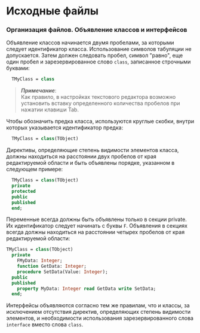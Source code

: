 # Исходные файлы

### Организация файлов. Объявление классов и интерфейсов

Объявление классов начинается двумя пробелами, за которыми следует идентификатор класса. Использование символов табуляции не допускается. Затем должен следовать пробел, символ "равно", еще один пробел и зарезервированное слово `class`, записанное строчными буквами:

```Pascal
  TMyClass = class
```

> _**Примечание**_:  
> Как правило, в настройках текстового редактора возможно установить вставку определенного количества пробелов при нажатии клавиши Tab.

Чтобы обозначить предка класса, используются круглые скобки, внутри которых указывается идентификатор предка:

```Pascal
  TMyClass = class(TObject)
```

Директивы, определяющие степень видимости элементов класса, должны находиться на расстоянии двух пробелов от края редактируемой области и быть объявлены порядке, указанном в следующем примере:

```Pascal
  TMyClass = class(TObject)
  private
  protected
  public
  published
  end;
```

Переменные всегда должны быть объявлены только в секции private. Их идентификатор следует начинать с буквы `F`. Объявления в секциях всегда должны находиться на расстоянии четырех пробелов от края редактируемой области:

```Pascal
TMyClass = class(TObject)
  private
    FMyData: Integer;
    function GetData: Integer;
    procedure SetData(Value: Integer);
  public
  published
    property MyData: Integer read GetData write SetData;
  end;
```

Интерфейсы объявляются согласно тем же правилам, что и классы, за исключением отсутствия директив, определяющих степень видимости элементов, и необходимости использования зарезервированного слова `interface` вместо слова `class`.

